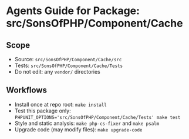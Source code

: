 # Agents Guide for Package: src/SonsOfPHP/Component/Cache

## Scope

- Source: `src/SonsOfPHP/Component/Cache/src`
- Tests: `src/SonsOfPHP/Component/Cache/Tests`
- Do not edit: any `vendor/` directories

## Workflows

- Install once at repo root: `make install`
- Test this package only: `PHPUNIT_OPTIONS='src/SonsOfPHP/Component/Cache/Tests' make test`
- Style and static analysis: `make php-cs-fixer` and `make psalm`
- Upgrade code (may modify files): `make upgrade-code`

